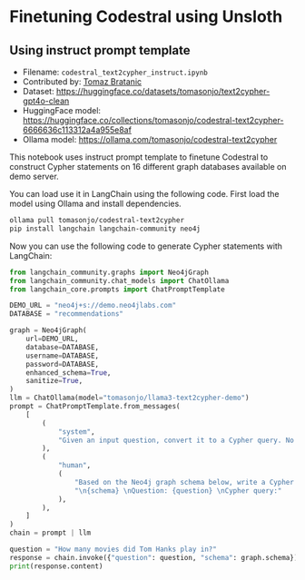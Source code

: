 # Finetuning Codestral using Unsloth

## Using instruct prompt template

* Filename: `codestral_text2cypher_instruct.ipynb`
* Contributed by: [Tomaz Bratanic](https://github.com/tomasonjo)
* Dataset: https://huggingface.co/datasets/tomasonjo/text2cypher-gpt4o-clean
* HuggingFace model: https://huggingface.co/collections/tomasonjo/codestral-text2cypher-6666636c113312a4a955e8af
* Ollama model: https://ollama.com/tomasonjo/codestral-text2cypher

This notebook uses instruct prompt template to finetune Codestral to construct Cypher statements on 16 different graph databases available on demo server.

You can load use it in LangChain using the following code.
First load the model using Ollama and install dependencies.

```bash
ollama pull tomasonjo/codestral-text2cypher
pip install langchain langchain-community neo4j
```

Now you can use the following code to generate Cypher statements with LangChain:

```python
from langchain_community.graphs import Neo4jGraph
from langchain_community.chat_models import ChatOllama
from langchain_core.prompts import ChatPromptTemplate

DEMO_URL = "neo4j+s://demo.neo4jlabs.com"
DATABASE = "recommendations"

graph = Neo4jGraph(
    url=DEMO_URL,
    database=DATABASE,
    username=DATABASE,
    password=DATABASE,
    enhanced_schema=True,
    sanitize=True,
)
llm = ChatOllama(model="tomasonjo/llama3-text2cypher-demo")
prompt = ChatPromptTemplate.from_messages(
    [
        (
            "system",
            "Given an input question, convert it to a Cypher query. No pre-amble.",
        ),
        (
            "human",
            (
                "Based on the Neo4j graph schema below, write a Cypher query that would answer the user's question: "
                "\n{schema} \nQuestion: {question} \nCypher query:"
            ),
        ),
    ]
)
chain = prompt | llm

question = "How many movies did Tom Hanks play in?"
response = chain.invoke({"question": question, "schema": graph.schema})
print(response.content)
```